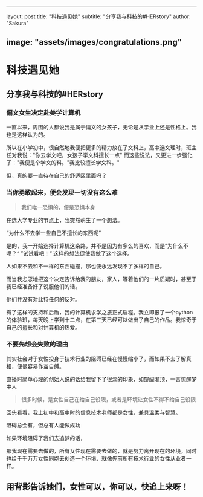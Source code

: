  

---
layout: post
title:  "科技遇见她"
subtitle: "分享我与科技的#HERstory"
author: "Sakura"
 
image: "assets/images/congratulations.png"
---




# 科技遇见她 

## 分享我与科技的#HERstory



### 偏文女生决定赴美学计算机

一直以来，周围的人都说我是属于偏文的女孩子，无论是从学业上还是性格上。我也是这样认为的。

所以在小学初中，很自然地我便把更多的精力放在了文科上，高中选文理时，班主任对我说："你去学文吧，女孩子学文科擅长一点" 而这些说法，又更进一步强化了："我便是个学文的料。"我比较擅长学文科。"

但，真的要一直待在自己的舒适区里面吗？



### 当你勇敢起来，便会发现一切没有这么难

> 我们唯一恐惧的，便是恐惧本身

在选大学专业的节点上，我突然萌生了一个想法。

“为什么不去学一些自己不擅长的东西呢”

是的，我一开始选择计算机这条路，并不是因为有多么的喜欢，而是”为什么不呢？“ ”试试看吧！“ 这样的想法促使我做了这个选择。

人如果不去和不一样的东西碰撞，那也便永远发现不了多样的自己。

而当我忐忑地把这个决定告诉给我的朋友，家人，等着他们的一片质疑时，甚至于我已经准备好了说服他们的话。

他们并没有对此持任何的反对。

有了这样的支持和后盾，我的计算机求学之旅正式启程。我立即报了一个python的体验班，每天晚上学到十二点，在第三天已经可以做出了自己的作品。我惊奇于自己的擅长和对计算机的热爱。

 



### 不要先想会失败的理由

其实社会对于女性投身于技术行业的阻碍已经在慢慢缩小了，而如果不去了解真相，便很容易作茧自缚。

直播时简单心理的创始人说的话给我留下了很深的印象，如醍醐灌顶，一言惊醒梦中人

> 很多时候，是女性自己在给自己设限，或者是环境让女性不得不给自己设限

回头看看，我上初中和高中时的信息技术老师都是女性，兼具温柔与智慧。

阻碍总会有，但总有人能做成功

如果环境阻碍了我们去追梦的话，

那我现在需要去做的，所有女性现在需要去做的，就是努力离开现在的环境，同时也给千千万万女性同胞去创造一个环境，就像先前所有技术行业的女性从业者一样。

## 用背影告诉她们，女性可以，你可以，快追上来呀！

 




